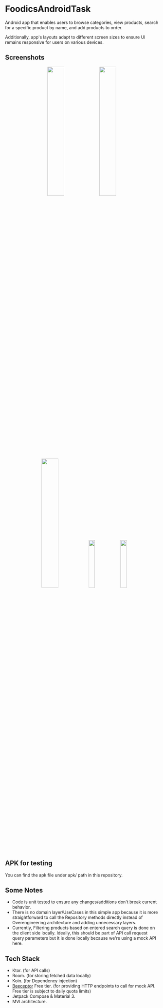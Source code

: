 # FoodicsAndroidTask
Android app that enables users to browse categories, view products, search for a specific product by name, and add products to order. 

Additionally, app's layouts adapt to different screen sizes to ensure UI remains responsive for users on various devices.

## Screenshots
<p align="center">
  <img src="https://github.com/user-attachments/assets/b51e808b-5b0e-4997-a151-3ef287f0d0c5" width="33%" />
  <img src="https://github.com/user-attachments/assets/be668bc2-b390-42dd-9732-ad6925817092" width="33%" />
  <img src="https://github.com/user-attachments/assets/a8a9c855-5387-488d-a3c9-b9adb86d954d" width="33%" />
  <img src="https://github.com/user-attachments/assets/3a107dd4-2352-4048-8e5d-712a47890d6c" width="20%" />
  <img src="https://github.com/user-attachments/assets/0c9ef11d-77da-4504-a8cc-a1bee89168b7" width="20%" />
</p>

## APK for testing
You can find the apk file under apk/ path in this repository.

## Some Notes
- Code is unit tested to ensure any changes/additions don't break current behavior.
- There is no domain layer/UseCases in this simple app because it is more straightforward to call the Repository methods directly instead of Overengineering architecture and adding unnecessary layers.
- Currently, Filtering products based on entered search query is done on the client side locally. Ideally, this should be part of API call request query parameters but it is done locally because we're using a mock API here.

## Tech Stack
- Ktor. (for API calls)
- Room. (for storing fetched data locally)
- Koin. (for Dependency injection)
- [Beeceptor](https://beeceptor.com/) Free tier. (for providing HTTP endpoints to call for mock API. Free tier is subject to daily quota limits)
- Jetpack Compose & Material 3.
- MVI architecture.

